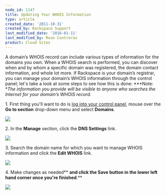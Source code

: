 ```yaml
---
node_id: 1147
title: Updating Your WHOIS Information
type: article
created_date: '2011-10-31'
created_by: Rackspace Support
last_modified_date: '2016-01-11'
last_modified_by: Rose Contreras
product: Cloud Sites
---
```


A domain&rsquo;s WHOIS record can include various types of information for the
domains you own. When a WHOIS search is performed, you can discover when
and by whom a specific domain was registered, the domain contact
information, and whole lot more. If Rackspace is your domain&rsquo;s
registrar, you can manage your domain&rsquo;s WHOIS information through the
control panel; let's take a look at some steps to see how this is
done: ***Note: **The information you provide will be visible to anyone
who searches the Internet for your domain&rsquo;s WHOIS record.*

1\. First thing you'll want to do is [log into your control
panel](http://cp.rackspace.com), mouse over the **Go to
section** drop-down menu and select **Domains**.

![](http://c800721.r21.cf2.rackcdn.com/UpdatingYourWhoisInformation.png)

2\. In the **Manage** section, click the **DNS Settings** link.

![](http://c800721.r21.cf2.rackcdn.com/UpdatingYourWhoisInformation2.png)

3\. Search the domain name for which you want to manage WHOIS information
and click the **Edit WHOIS** link.

![](http://c800721.r21.cf2.rackcdn.com/UpdatingYourWhoisInformation3.png)

4\. Make changes as needed** **and click the **Save** button in the lower
left hand corner once you're finished**.**

![](http://c800721.r21.cf2.rackcdn.com/UpdatingYourWhoisInformation4.png)

